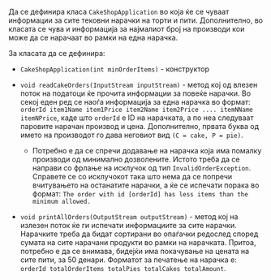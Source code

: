 Да се дефинира класа `CakeShopApplication` во која ќе се чуваат информации за сите тековни нарачки на торти и пити.
Дополнително, во класата се чува и информација за најмалиот број на производи кои може да се нарачаат во рамки на една нарачка.

За класата да се дефинира:

- `CakeShopApplication(int minOrderItems)` - конструктор

- `void readCakeOrders(InputStream inputStream)` - метод кој од влезен поток на податоци ќе прочита информации за повеќе нарачки.
  Во секој еден ред се наоѓа информација за една нарачка во формат: `orderId item1Name item1Price item2Name item2Price .... itemNName itemNPrice`,
  каде што `orderId` е ID на нарачката, а по неа следуваат паровите нарачан производ и цена. Дополнително, првата буква од името на производот
  го дава неговиот вид `(C = cake, P = pie)`.
    - Потребно е да се спречи додавање на нарачка која има помалку производи од минимално дозволените.
      Истото треба да се направи со фрлање на исклучок од тип `InvalidOrderException`. Справете се со исклучокот така што нема да се
      попречи вчитувањето на останатите нарачки, а ќе се испечати порака во формат: `The order with id [orderId] has less items than the minimum allowed.`

- `void printAllOrders(OutputStream outputStream)` - метод кој на излезен поток ќе ги испечати информациите за сите нарачки.
  Нарачките треба да бидат сортирани во опаѓачки редослед според сумата на сите нарачани продукти во рамки на нарачката.
  Притоа, потребно е да се внимава, бидејќи има покачување на цената на сите пити, за 50 денари.
  Форматот за печатење на нарачка е: `orderId totalOrderItems totalPies totalCakes totalAmount`.